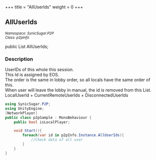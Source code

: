 +++
title = "AllUserIds"
weight = 0
+++
## AllUserIds
<small>*Namespace: SynicSugar.P2P* <br>
*Class: p2pInfo* </small>

public List<UserId> AllUserIds;


### Description
UserIDs of this whole this session.<br>
This Id is assigned by EOS.<br>
The order is the same in lobby order, so all locals have the same order of this.<br>
When user will leave the lobby in manual, the id is removed from this List.<br>
LocalUserId + CurrentRemoteUserIds + DisconnectedUserIds

```cs
using SynicSugar.P2P;
using UnityEngine;
[NetworkPlayer]
public class p2pSample : MonoBehaviour {
    public bool isLocalPlayer;

    void Start(){
        foreach(var id in p2pInfo.Instance.AllUserIds){
            //Check data of all user
        }
    }
}
```